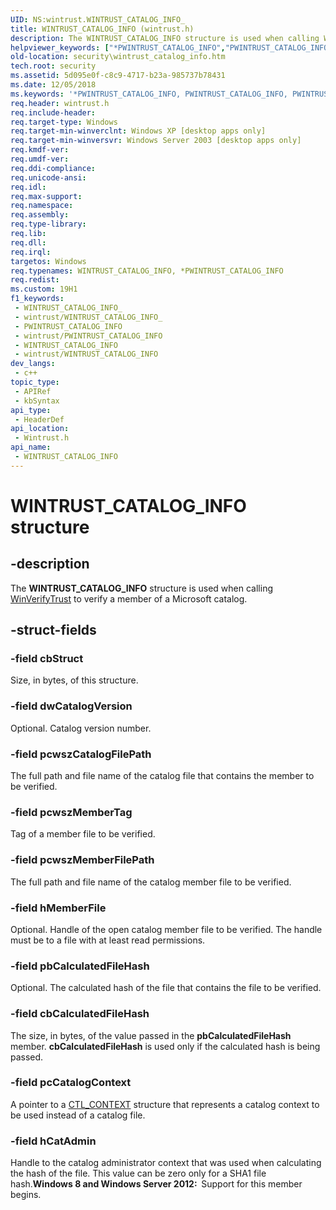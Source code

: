 ```yaml
---
UID: NS:wintrust.WINTRUST_CATALOG_INFO_
title: WINTRUST_CATALOG_INFO (wintrust.h)
description: The WINTRUST_CATALOG_INFO structure is used when calling WinVerifyTrust to verify a member of a Microsoft catalog.
helpviewer_keywords: ["*PWINTRUST_CATALOG_INFO","PWINTRUST_CATALOG_INFO","PWINTRUST_CATALOG_INFO structure pointer [Security]","WINTRUST_CATALOG_INFO","WINTRUST_CATALOG_INFO structure [Security]","_win32_wintrust_catalog_info","security.wintrust_catalog_info","wintrust/PWINTRUST_CATALOG_INFO","wintrust/WINTRUST_CATALOG_INFO"]
old-location: security\wintrust_catalog_info.htm
tech.root: security
ms.assetid: 5d095e0f-c8c9-4717-b23a-985737b78431
ms.date: 12/05/2018
ms.keywords: '*PWINTRUST_CATALOG_INFO, PWINTRUST_CATALOG_INFO, PWINTRUST_CATALOG_INFO structure pointer [Security], WINTRUST_CATALOG_INFO, WINTRUST_CATALOG_INFO structure [Security], _win32_wintrust_catalog_info, security.wintrust_catalog_info, wintrust/PWINTRUST_CATALOG_INFO, wintrust/WINTRUST_CATALOG_INFO'
req.header: wintrust.h
req.include-header: 
req.target-type: Windows
req.target-min-winverclnt: Windows XP [desktop apps only]
req.target-min-winversvr: Windows Server 2003 [desktop apps only]
req.kmdf-ver: 
req.umdf-ver: 
req.ddi-compliance: 
req.unicode-ansi: 
req.idl: 
req.max-support: 
req.namespace: 
req.assembly: 
req.type-library: 
req.lib: 
req.dll: 
req.irql: 
targetos: Windows
req.typenames: WINTRUST_CATALOG_INFO, *PWINTRUST_CATALOG_INFO
req.redist: 
ms.custom: 19H1
f1_keywords:
 - WINTRUST_CATALOG_INFO_
 - wintrust/WINTRUST_CATALOG_INFO_
 - PWINTRUST_CATALOG_INFO
 - wintrust/PWINTRUST_CATALOG_INFO
 - WINTRUST_CATALOG_INFO
 - wintrust/WINTRUST_CATALOG_INFO
dev_langs:
 - c++
topic_type:
 - APIRef
 - kbSyntax
api_type:
 - HeaderDef
api_location:
 - Wintrust.h
api_name:
 - WINTRUST_CATALOG_INFO
---
```


# WINTRUST_CATALOG_INFO structure


## -description

The <b>WINTRUST_CATALOG_INFO</b> structure is used when calling 
<a href="https://docs.microsoft.com/windows/desktop/api/wintrust/nf-wintrust-winverifytrust">WinVerifyTrust</a> to verify a member of a Microsoft catalog.

## -struct-fields

### -field cbStruct

Size, in bytes, of this structure.

### -field dwCatalogVersion

Optional. Catalog version number.

### -field pcwszCatalogFilePath

The full path and file name of the catalog file that contains the member to be verified.

### -field pcwszMemberTag

Tag of a member file to be verified.

### -field pcwszMemberFilePath

The full path and file name of the catalog member file to be verified.

### -field hMemberFile

Optional. Handle of the open catalog member file to be verified. The handle must be to a file with at least read permissions.

### -field pbCalculatedFileHash

Optional. The calculated hash of the file that contains the file to be verified.

### -field cbCalculatedFileHash

The size, in bytes, of the value passed in the <b>pbCalculatedFileHash</b> member. <b>cbCalculatedFileHash</b> is used only if the calculated hash is being passed.

### -field pcCatalogContext

A pointer to a <a href="https://docs.microsoft.com/windows/desktop/api/wincrypt/ns-wincrypt-ctl_context">CTL_CONTEXT</a> structure that represents  a catalog context to be used instead of a catalog file.

### -field hCatAdmin

Handle to the catalog administrator context that was used when calculating the hash of the file. This value can be zero only for a SHA1 file hash.<b>Windows 8 and Windows Server 2012:  </b>Support for this member begins.


